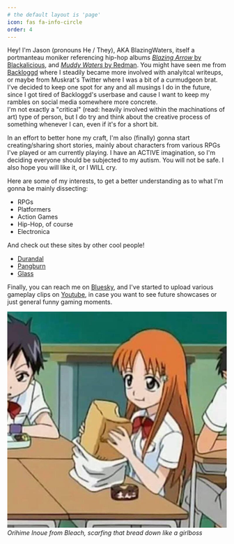 ```yaml
---
# the default layout is 'page'
icon: fas fa-info-circle
order: 4
---
```


Hey! I'm Jason (pronouns He / They), AKA BlazingWaters, itself a portmanteau moniker referencing hip-hop albums [*Blazing Arrow* by Blackalicious](https://youtu.be/hH21mkGhvFU?list=OLAK5uy_mdFgM_kU3yZv5ZtjismKFou6DSIhqqKxQ), and [*Muddy Waters* by Redman](https://www.youtube.com/playlist?list=OLAK5uy_lKrUdhwFsNdTajV9oFIkW-Mh_3uH2SxT4). You might have seen me from [Backloggd](https://backloggd.com/u/BlazingWaters/) where I steadily became more involved with analyitcal writeups, or maybe from Muskrat's Twitter where I was a bit of a curmudgeon brat. I've decided to keep one spot for any and all musings I do in the future, since I got tired of Backloggd's userbase and cause I want to keep my rambles on social media somewhere more concrete.  
I'm not exactly a "critical" (read: heavily involved within the machinations of art) type of person, but I do try and think about the creative process of something whenever I can, even if it's for a short bit.

In an effort to better hone my craft, I'm also (finally) gonna start creating/sharing short stories, mainly about characters from various RPGs I've played or am currently playing. I have an ACTIVE imagination, so I'm deciding everyone should be subjected to my autism. You will not be safe. I also hope you will like it, or I WILL cry. 

Here are some of my interests, to get a better understanding as to what I'm gonna be mainly dissecting:
- RPGs
- Platformers
- Action Games
- Hip-Hop, of course
- Electronica

And check out these sites by other cool people!
- [Durandal](https://testamentenjoyment.net/)
- [Pangburn](https://birthbydrip.neocities.org/)
- [Glass](https://demonedaway.net/)

Finally, you can reach me on [Bluesky](https://bsky.app/profile/blazingwaters.github.io), and I've started to upload various gameplay clips on [Youtube](https://www.youtube.com/@blazingwaters7469), in case you want to see future showcases or just general funny gaming moments.

![Orihime Bread](/assets/img/bread.jpg)  
_Orihime Inoue from Bleach, scarfing that bread down like a girlboss_  